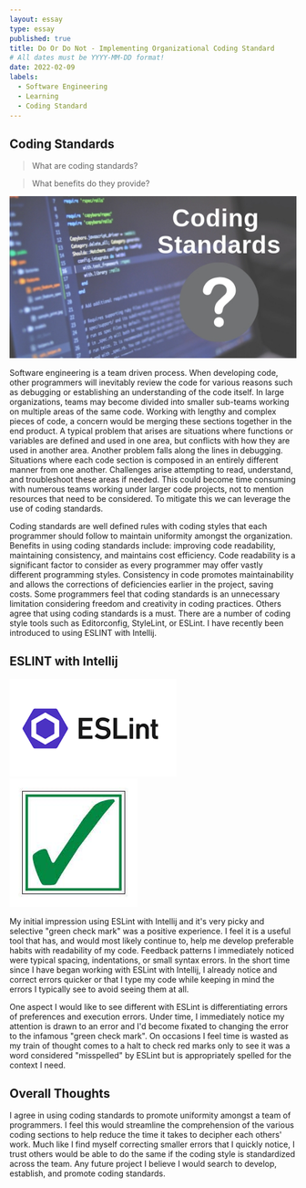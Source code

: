```yaml
---
layout: essay
type: essay
published: true
title: Do Or Do Not - Implementing Organizational Coding Standard
# All dates must be YYYY-MM-DD format!
date: 2022-02-09
labels:
  - Software Engineering
  - Learning
  - Coding Standard
---
```


## Coding Standards

>What are coding standards? 

>What benefits do they provide?
  <img class="ui right circular floated image" src="../images/Coding-Standards.jpeg"> 
  

Software engineering is a team driven process.  When developing code, other programmers will inevitably review the code for various reasons such as debugging or establishing an understanding of the code itself.  In large organizations, teams may become divided into smaller sub-teams working on multiple areas of the same code.  Working with lengthy and complex pieces of code, a concern would be merging these sections together in the end product.  A typical problem that arises are situations where functions or variables are defined and used in one area, but conflicts with how they are used in another area.  Another problem falls along the lines in debugging.  Situations where each code section is composed in an entirely different manner from one another.  Challenges arise attempting to read, understand, and troubleshoot these areas if needed.  This could become time consuming with numerous teams working under larger code projects, not to mention resources that need to be considered.  To mitigate this we can leverage the use of coding standards.

Coding standards are well defined rules with coding styles that each programmer should follow to maintain uniformity amongst the organization.  Benefits in using coding standards include: improving code readability, maintaining consistency, and maintains cost efficiency.  Code readability is a significant factor to consider as every programmer may offer vastly different programming styles.  Consistency in code promotes maintainability and allows the corrections of deficiencies earlier in the project, saving costs.  Some programmers feel that coding standards is an unnecessary limitation considering freedom and creativity in coding practices.  Others agree that using coding standards is a must.  There are a number of coding style tools such as Editorconfig, StyleLint, or ESLint.  I have recently been introduced to using ESLINT with Intellij. 

## ESLINT with Intellij 
<div class="ui rounded images">
<img class="ui center circular floated image" src="../images/ESLINT.png"> <img class="ui left circular floated image" src="../images/greencheckmark.jpeg"> 
  </div>

My initial impression using ESLint with Intellij and it's very picky and selective "green check mark" was a positive experience.  I feel it is a useful tool that has, and would most likely continue to, help me develop preferable habits with readability of my code.  Feedback patterns I immediately noticed were typical spacing, indentations, or small syntax errors.  In the short time since I have began working with ESLint with Intellij, I already notice and correct errors quicker or that I type my code while keeping in mind the errors I typically see to avoid seeing them at all.

One aspect I would like to see different with ESLint is differentiating errors of preferences and execution errors.  Under time, I immediately notice my attention is drawn to an error and I'd become fixated to changing the error to the infamous "green check mark".  On occasions I feel time is wasted as my train of thought comes to a halt to check red marks only to see it was a word considered "misspelled" by ESLint but is appropriately spelled for the context I need.  

## Overall Thoughts

I agree in using coding standards to promote uniformity amongst a team of programmers.  I feel this would streamline the comprehension of the various coding sections to help reduce the time it takes to decipher each others' work.  Much like I find myself correcting smaller errors that I quickly notice, I trust others would be able to do the same if the coding style is standardized across the team.  Any future project I believe I would search to develop, establish, and promote coding standards.  
